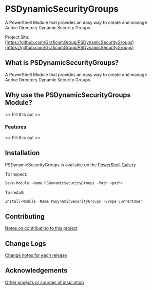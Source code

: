 # PSDynamicSecurityGroups
A PowerShell Module that provides an easy way to create and manage Active Directory Dynamic Security Groups.

Project Site: [https://github.com/GraficomGroup/PSDynamicSecurityGroups](https://github.com/GraficomGroup/PSDynamicSecurityGroups)

## What is PSDynamicSecurityGroups?
A PowerShell Module that provides an easy way to create and manage Active Directory Dynamic Security Groups.

## Why use the PSDynamicSecurityGroups Module?
<< Fill this out >>

### Features
<< Fill this out >>

## Installation
PSDynamicSecurityGroups is available on the [PowerShell Gallery](https://www.powershellgallery.com/packages/PSDynamicSecurityGroups/).

To Inspect:
```powershell
Save-Module -Name PSDynamicSecurityGroups -Path <path>
```
To install:
```powershell
Install-Module -Name PSDynamicSecurityGroups -Scope CurrentUser
```

## Contributing
[Notes on contributing to this project](Contributing.md)

## Change Logs
[Change notes for each release](ChangeLogs.md)

## Acknowledgements
[Other projects or sources of inspiration](Acknowledgements.md)


